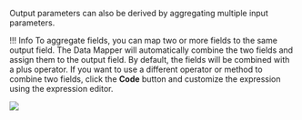 Output parameters can also be derived by aggregating multiple input parameters.

!!! Info
    To aggregate fields, you can map two or more fields to the same output field. The Data Mapper will automatically combine the two fields and assign them to the output field. By default, the fields will be combined with a plus operator. If you want to use a different operator or method to combine two fields, click the **Code** button and customize the expression using the expression editor.

<img src="../../assets/data-mapper/aggregate-input-and-output-fields.gif" class="cInlineImage-full"/>